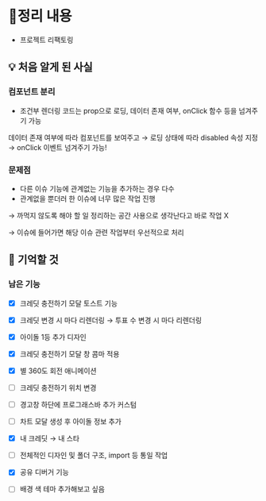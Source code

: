 # 📝정리 내용

- 프로젝트 리팩토링

## 💡 처음 알게 된 사실

### 컴포넌트 분리

- 조건부 렌더링 코드는 prop으로 로딩, 데이터 존재 여부, onClick 함수 등을 넘겨주기 가능

데이터 존재 여부에 따라 컴포넌트를 보여주고 → 로딩 상태에 따라 disabled 속성 지정 → onClick 이벤트 넘겨주기 가능!

### 문제점

- 다른 이슈 기능에 관계없는 기능을 추가하는 경우 다수
- 관계없을 뿐더러 한 이슈에 너무 많은 작업 진행

→ 까먹지 않도록 해야 할 일 정리하는 공간 사용으로 생각난다고 바로 작업 X 

→ 이슈에 들어가면 해당 이슈 관련 작업부터 우선적으로 처리

## 📌 기억할 것

### 남은 기능

- [x]  크레딧 충전하기 모달 토스트 기능
- [x]  크레딧 변경 시 마다 리렌더링 → 투표 수 변경 시 마다 리렌더링
- [x]  아이돌 1등 추가 디자인
- [x]  크레딧 충전하기 모달 창 콤마 적용
- [x]  별 360도 회전 애니메이션
- [ ]  크레딧 충전하기 위치 변경
- [ ]  경고창 하단에 프로그래스바 추가 커스텀
- [ ]  차트 모달 생성 후 아이돌 정보 추가
- [x]  내 크레딧 → 내 스타

- [ ]  전체적인 디자인 및 폴더 구조, import 등 통일 작업
- [x]  공유 디버거 기능
- [ ]  배경 색 테마 추가해보고 싶음
